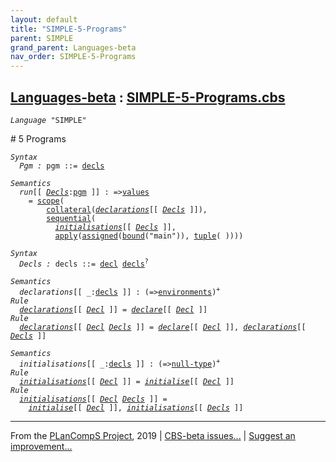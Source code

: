 ```yaml
---
layout: default
title: "SIMPLE-5-Programs"
parent: SIMPLE
grand_parent: Languages-beta
nav_order: SIMPLE-5-Programs
---
```


[Languages-beta] : [SIMPLE-5-Programs.cbs]
-----------------------------

<div class="highlighter-rouge"><pre class="highlight"><code><i class="keyword">Language</i> <span id="Language_SIMPLE">"SIMPLE"</span></code></pre></div>
# <span id="SectionNumber_5">5</span> Programs

<div class="highlighter-rouge"><pre class="highlight"><code><i class="keyword">Syntax</i>
  <i class="keyword"></i><i class="var"><i class="var"><span id="VariableStem_Pgm">Pgm</span></i> :</i> <span class="syn-name"><span id="SyntaxName_pgm">pgm</span></span> ::= <span class="syn-name"><a href="#SyntaxName_decls">decls</a></span></code></pre></div>


<div class="highlighter-rouge"><pre class="highlight"><code><i class="keyword">Semantics</i>
  <i class="sem-name"><span id="SemanticsName_run">run</span></i>[[ <span id="Variable25_Decls"><i class="var"><a href="#VariableStem_Decls">Decls</a></i></span>:<span class="syn-name"><a href="#SyntaxName_pgm">pgm</a></span> ]] : =><span class="name"><a href="../../../../../Funcons-beta/Values/Value-Types/index.html#Name_values">values</a></span>
    = <span class="name"><a href="../../../../../Funcons-beta/Computations/Normal/Binding/index.html#Name_scope">scope</a></span>(
        <span class="name"><a href="../../../../../Funcons-beta/Computations/Normal/Binding/index.html#Name_collateral">collateral</a></span>(<i class="sem-name"><a href="#SemanticsName_declarations">declarations</a></i>[[ <a href="#Variable25_Decls"><i class="var">Decls</i></a> ]]),
        <span class="name"><a href="../../../../../Funcons-beta/Computations/Normal/Flowing/index.html#Name_sequential">sequential</a></span>(
          <i class="sem-name"><a href="#SemanticsName_initialisations">initialisations</a></i>[[ <a href="#Variable25_Decls"><i class="var">Decls</i></a> ]],
          <span class="name"><a href="../../../../../Funcons-beta/Values/Abstraction/Functions/index.html#Name_apply">apply</a></span>(<span class="name"><a href="../../../../../Funcons-beta/Computations/Normal/Storing/index.html#Name_assigned">assigned</a></span>(<span class="name"><a href="../../../../../Funcons-beta/Computations/Normal/Binding/index.html#Name_bound">bound</a></span>("main")), <span class="name"><a href="../../../../../Funcons-beta/Values/Composite/Tuples/index.html#Name_tuple">tuple</a></span>( ))))</code></pre></div>


<div class="highlighter-rouge"><pre class="highlight"><code><i class="keyword">Syntax</i>
  <i class="keyword"></i><i class="var"><i class="var"><span id="VariableStem_Decls">Decls</span></i> :</i> <span class="syn-name"><span id="SyntaxName_decls">decls</span></span> ::= <span class="syn-name"><a href="../SIMPLE-4-Declarations/index.html#SyntaxName_decl">decl</a></span> <span class="syn-name"><a href="#SyntaxName_decls">decls</a></span><sup class="sup">?</sup></code></pre></div>

<div class="highlighter-rouge"><pre class="highlight"><code><i class="keyword">Semantics</i>
  <i class="sem-name"><span id="SemanticsName_declarations">declarations</span></i>[[ _:<span class="syn-name"><a href="#SyntaxName_decls">decls</a></span> ]] : (=><span class="name"><a href="../../../../../Funcons-beta/Computations/Normal/Binding/index.html#Name_environments">environments</a></span>)<sup class="sup">+</sup>
<i class="keyword">Rule</i>
  <i class="sem-name"><a href="#SemanticsName_declarations">declarations</a></i>[[ <span id="Variable157_Decl"><i class="var"><a href="../SIMPLE-4-Declarations/index.html#VariableStem_Decl">Decl</a></i></span> ]] = <i class="sem-name"><a href="../SIMPLE-4-Declarations/index.html#SemanticsName_declare">declare</a></i>[[ <a href="#Variable157_Decl"><i class="var">Decl</i></a> ]]
<i class="keyword">Rule</i>
  <i class="sem-name"><a href="#SemanticsName_declarations">declarations</a></i>[[ <span id="Variable186_Decl"><i class="var"><a href="../SIMPLE-4-Declarations/index.html#VariableStem_Decl">Decl</a></i></span> <span id="Variable191_Decls"><i class="var"><a href="#VariableStem_Decls">Decls</a></i></span> ]] = <i class="sem-name"><a href="../SIMPLE-4-Declarations/index.html#SemanticsName_declare">declare</a></i>[[ <a href="#Variable186_Decl"><i class="var">Decl</i></a> ]], <i class="sem-name"><a href="#SemanticsName_declarations">declarations</a></i>[[ <a href="#Variable191_Decls"><i class="var">Decls</i></a> ]]</code></pre></div>

<div class="highlighter-rouge"><pre class="highlight"><code><i class="keyword">Semantics</i>
  <i class="sem-name"><span id="SemanticsName_initialisations">initialisations</span></i>[[ _:<span class="syn-name"><a href="#SyntaxName_decls">decls</a></span> ]] : (=><span class="name"><a href="../../../../../Funcons-beta/Values/Primitive/Null/index.html#Name_null-type">null-type</a></span>)<sup class="sup">+</sup>
<i class="keyword">Rule</i>
  <i class="sem-name"><a href="#SemanticsName_initialisations">initialisations</a></i>[[ <span id="Variable254_Decl"><i class="var"><a href="../SIMPLE-4-Declarations/index.html#VariableStem_Decl">Decl</a></i></span> ]] = <i class="sem-name"><a href="../SIMPLE-4-Declarations/index.html#SemanticsName_initialise">initialise</a></i>[[ <a href="#Variable254_Decl"><i class="var">Decl</i></a> ]]
<i class="keyword">Rule</i>
  <i class="sem-name"><a href="#SemanticsName_initialisations">initialisations</a></i>[[ <span id="Variable283_Decl"><i class="var"><a href="../SIMPLE-4-Declarations/index.html#VariableStem_Decl">Decl</a></i></span> <span id="Variable288_Decls"><i class="var"><a href="#VariableStem_Decls">Decls</a></i></span> ]] =
    <i class="sem-name"><a href="../SIMPLE-4-Declarations/index.html#SemanticsName_initialise">initialise</a></i>[[ <a href="#Variable283_Decl"><i class="var">Decl</i></a> ]], <i class="sem-name"><a href="#SemanticsName_initialisations">initialisations</a></i>[[ <a href="#Variable288_Decls"><i class="var">Decls</i></a> ]]</code></pre></div>


____

From the [PLanCompS Project], 2019 | [CBS-beta issues...] | [Suggest an improvement...]

[SIMPLE-5-Programs.cbs]: SIMPLE-5-Programs.cbs 
  "CBS SOURCE FILE"
[Funcons-beta]: /CBS-beta/docs/Funcons-beta
 "FUNCONS-BETA"
[Unstable-Funcons-beta]: /CBS-beta/docs/Unstable-Funcons-beta
  "UNSTABLE-FUNCONS-BETA"
[Languages-beta]: /CBS-beta/docs/Languages-beta
  "LANGUAGES-BETA"
[Unstable-Languages-beta]: /CBS-beta/docs/Unstable-Languages-beta
  "UNSTABLE-LANGUAGES-BETA"
[CBS-beta]:  "CBS-BETA"
[PLanCompS Project]: http://plancomps.org
  "PROGRAMMING LANGUAGE COMPONENTS AND SPECIFICATIONS PROJECT HOME PAGE"
[CBS-beta issues...]: https://github.com/plancomps/plancomps.github.io/issues
  "CBS-BETA ISSUE REPORTS ON GITHUB"
[Suggest an improvement...]: mailto:plancomps@gmail.com?Subject=CBS-beta%20-%20comment&Body=Re%3A%20CBS-beta%20specification%20at%20SIMPLE/SIMPLE-5-Programs/SIMPLE-5-Programs.cbs%0A%0AComment/Query/Issue/Suggestion%3A%0A%0A%0ASignature%3A%0A 
  "GENERATE AN EMAIL TEMPLATE"
